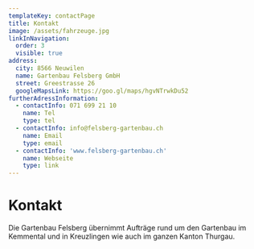 ```yaml
---
templateKey: contactPage
title: Kontakt
image: /assets/fahrzeuge.jpg
linkInNavigation:
  order: 3
  visible: true
address:
  city: 8566 Neuwilen
  name: Gartenbau Felsberg GmbH
  street: Greestrasse 26
  googleMapsLink: https://goo.gl/maps/hgvNTrwkDu52
furtherAdressInformation:
  - contactInfo: 071 699 21 10
    name: Tel
    type: tel
  - contactInfo: info@felsberg-gartenbau.ch
    name: Email
    type: email
  - contactInfo: 'www.felsberg-gartenbau.ch'
    name: Webseite
    type: link
---
```


# Kontakt

Die Gartenbau Felsberg übernimmt Aufträge rund um den Gartenbau im Kemmental und in Kreuzlingen wie auch im ganzen Kanton Thurgau.
